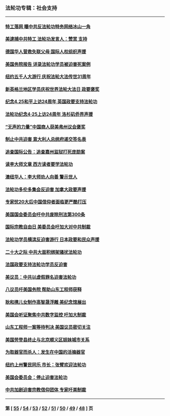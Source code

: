 ### 法轮功专辑：社会支持
---
#### [特工落网 曝中共反法轮功特务网络冰山一角](../../pages/nf4386/n14006412.md?06160430) 
#### [美逮捕中共特工 法轮功发言人：赞赏 支持](../../pages/nf4386/n14005107.md?06160430) 
#### [德国华人营救失联父母 国际人权组织声援](../../pages/nf4386/n14002019.md?06160430) 
#### [美国务院报告 详录法轮功学员被迫害死案例](../../pages/nf4386/n13997752.md?06160430) 
#### [纽约五千人大游行 庆祝法轮大法传世31周年](../../pages/nf4386/n13995110.md?06160430) 
#### [新英格兰地区学员庆祝世界法轮大法日 政要褒奖](../../pages/nf4386/n13990800.md?06160430) 
#### [纪念4.25和平上访24周年 英国政要支持法轮功](../../pages/nf4386/n13984057.md?06160430) 
#### [法轮功纪念4·25上访24周年 洛杉矶侨界声援](../../pages/nf4386/n13978796.md?06160430) 
#### [“无声的力量”中国商人获美弗州议会褒奖](../../pages/nf4386/n13941208.md?06160430) 
#### [制止中共迫害 意大利人总统府递交签名表](../../pages/nf4386/n13933726.md?06160430) 
#### [追查国际公告：追查嘉州监狱打死庞勋案](../../pages/nf4386/n13933461.md?06160430) 
#### [读李大师文章 西方读者要学法轮功](../../pages/nf4386/n13925142.md?06160430) 
#### [澳纽华人：李大师劝人向善 警示世人](../../pages/nf4386/n13924146.md?06160430) 
#### [法轮功多伦多集会反迫害 加拿大政要声援](../../pages/nf4386/n13881303.md?06160430) 
#### [专家忧20大后中国信仰者面临更严酷打压](../../pages/nf4386/n13874993.md?06160430) 
#### [美国国会委员会吁中共废除刑法第300条](../../pages/nf4386/n13868121.md?06160430) 
#### [国际宗教自由日 美委员会吁加大对中共制裁](../../pages/nf4386/n13855021.md?06160430) 
#### [法轮功学员横滨反迫害游行 日本政要和民众声援](../../pages/nf4386/n13847132.md?06160430) 
#### [二十大之际 中共大面积绑架骚扰法轮功](../../pages/nf4386/n13846381.md?06160430) 
#### [法国政要支持法轮功学员反迫害](../../pages/nf4386/n13841970.md?06160430) 
#### [美议员：中共以虚假罪名迫害法轮功](../../pages/nf4386/n13841083.md?06160430) 
#### [八议员吁美国务院 帮助山东工程师获释](../../pages/nf4386/n13836379.md?06160430) 
#### [耿和携儿女制作高智晟浮雕 美纪念馆展出](../../pages/nf4386/n13829624.md?06160430) 
#### [美国会听证聚焦中共数字监控 吁加大制裁](../../pages/nf4386/n13825083.md?06160430) 
#### [山东工程师一案等待判决 美国议员密切关注](../../pages/nf4386/n13815065.md?06160430) 
#### [美国劳登县终止与北京顺义区姐妹城市关系](../../pages/nf4386/n13811030.md?06160430) 
#### [为取器官而杀人：发生在中国的活摘器官](../../pages/nf4386/n13794731.md?06160430) 
#### [纽约上州警民同乐 市长：张臂欢迎法轮功](../../pages/nf4386/n13794375.md?06160430) 
#### [美国会委员会：停止迫害法轮功](../../pages/nf4386/n13788164.md?06160430) 
#### [中共加剧迫害宗教信仰团体 专家吁美制裁](../../pages/nf4386/n13780252.md?06160430) 

---
#### 第 [ [55](./55.md?06160430) / [54](./54.md?06160430) / [53](./53.md?06160430) / [52](./52.md?06160430) / [51](./51.md?06160430) / [50](./50.md?06160430) / [49](./49.md?06160430) / [48](./48.md?06160430) ] 页
